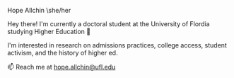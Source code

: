 Hope Allchin \she/her

Hey there! I'm currently a doctoral student at the University of Flordia studying Higher Education :crocodile: 

I'm interested in research on admissions practices, college access, student activism, and the history of higher ed. 

📫 Reach me at hope.allchin@ufl.edu


<!--
**hallchin/hallchin** is a ✨ _special_ ✨ repository because its `README.md` (this file) appears on your GitHub profile.

Here are some ideas to get you started:

- 🔭 I’m currently working on ...
- 🌱 I’m currently learning ...
- 👯 I’m looking to collaborate on ...
- 🤔 I’m looking for help with ...
- 💬 Ask me about ...
- 📫 How to reach me: ...
- 😄 Pronouns: ...
- ⚡ Fun fact: ...
-->
